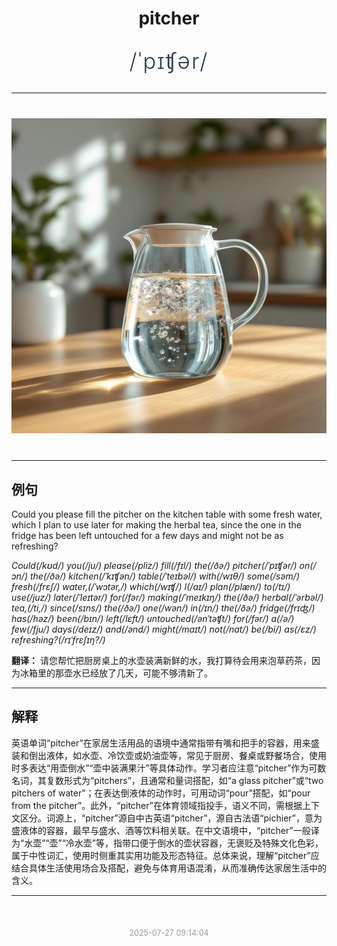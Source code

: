 <div align="center">

# pitcher

<div style="margin: 30px 0;">
<h1 style="font-size: 2.5em; font-weight: 300; letter-spacing: 2px; margin: 0; color: #2c3e50;">
/ˈpɪʧər/
</h1>
</div>

</div>

---

<div align="center" style="margin: 40px 0;">

![pitcher](images/pitcher.png)

</div>

---

## 例句

Could you please fill the pitcher on the kitchen table with some fresh water, which I plan to use later for making the herbal tea, since the one in the fridge has been left untouched for a few days and might not be as refreshing?

*Could(/kʊd/) you(/ju/) please(/pliz/) fill(/fɪl/) the(/ðə/) pitcher(/ˈpɪʧər/) on(/ɔn/) the(/ðə/) kitchen(/ˈkɪʧən/) table(/ˈteɪbəl/) with(/wɪθ/) some(/səm/) fresh(/frɛʃ/) water,(/ˈwɔtər,/) which(/wɪʧ/) I(/aɪ/) plan(/plæn/) to(/tɪ/) use(/juz/) later(/ˈleɪtər/) for(/fər/) making(/ˈmeɪkɪŋ/) the(/ðə/) herbal(/ˈərbəl/) tea,(/ti,/) since(/sɪns/) the(/ðə/) one(/wən/) in(/ɪn/) the(/ðə/) fridge(/frɪʤ/) has(/həz/) been(/bɪn/) left(/lɛft/) untouched(/ənˈtəʧt/) for(/fər/) a(/ə/) few(/fju/) days(/deɪz/) and(/ənd/) might(/maɪt/) not(/nɑt/) be(/bi/) as(/ɛz/) refreshing?(/rɪˈfrɛʃɪŋ?/)*

**翻译：** 请您帮忙把厨房桌上的水壶装满新鲜的水，我打算待会用来泡草药茶，因为冰箱里的那壶水已经放了几天，可能不够清新了。

---

## 解释

英语单词“pitcher”在家居生活用品的语境中通常指带有嘴和把手的容器，用来盛装和倒出液体，如水壶、冷饮壶或奶油壶等，常见于厨房、餐桌或野餐场合，使用时多表达“用壶倒水”“壶中装满果汁”等具体动作。学习者应注意“pitcher”作为可数名词，其复数形式为“pitchers”，且通常和量词搭配，如“a glass pitcher”或“two pitchers of water”；在表达倒液体的动作时，可用动词“pour”搭配，如“pour from the pitcher”。此外，“pitcher”在体育领域指投手，语义不同，需根据上下文区分。词源上，“pitcher”源自中古英语“pitcher”，源自古法语“pichier”，意为盛液体的容器，最早与盛水、酒等饮料相关联。在中文语境中，“pitcher”一般译为“水壶”“壶”“冷水壶”等，指带口便于倒水的壶状容器，无褒贬及特殊文化色彩，属于中性词汇，使用时侧重其实用功能及形态特征。总体来说，理解“pitcher”应结合具体生活使用场合及搭配，避免与体育用语混淆，从而准确传达家居生活中的含义。


---

<div align="center" style="margin-top: 50px;">
<small style="color: #999; font-size: 0.9em;">2025-07-27 09:14:04</small>
</div>
